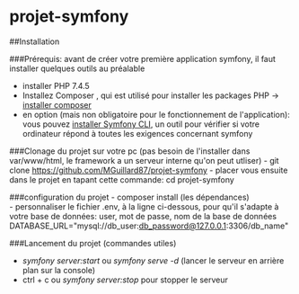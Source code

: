 # projet-symfony

##Installation

###Prérequis: avant de créer votre première application symfony, il faut installer quelques outils au préalable
  - installer PHP 7.4.5
  - Installez Composer , qui est utilisé pour installer les packages PHP -> [installer composer](https://getcomposer.org/download/)
  - en option (mais non obligatoire pour le fonctionnement de l'application): vous pouvez [installer Symfony CLI](https://symfony.com/download),  un outil pour vérifier si votre ordinateur répond à toutes les exigences concernant symfony
  
###Clonage du projet sur votre pc (pas besoin de l'installer dans var/www/html, le framework a un serveur interne qu'on peut utliser)
    - git clone https://github.com/MGuillard87/projet-symfony
    - placer vous ensuite dans le projet en tapant cette commande:
      cd projet-symfony
    
###configuration du projet 
    - composer install (les dépendances)   
    - personnaliser le fichier .env, à la ligne ci-dessous, pour qu'il s'adapte à votre base de données: user, mot de passe, nom de la base de données
      DATABASE_URL="mysql://db_user:db_password@127.0.0.1:3306/db_name"
    
###Lancement du projet (commandes utiles)
 * _symfony server:start_ ou _symfony serve -d_ (lancer le serveur en arrière plan sur la console)
 * ctrl + c ou _symfony server:stop_ pour stopper le serveur
 
 
  
